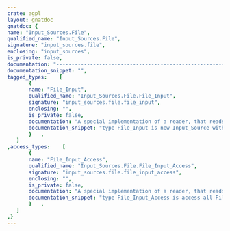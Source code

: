 ```yaml
---
crate: agpl
layout: gnatdoc
gnatdoc: {
name: "Input_Sources.File",
qualified_name: "Input_Sources.File",
signature: "input_sources.file",
enclosing: "input_sources",
is_private: false,
documentation: "---------------------------------------------------------------------\n                XML/Ada - An XML suite for Ada95                   --\n                                                                   --\n                       Copyright (C) 2001-2002                     --\n                            ACT-Europe                             --\n                                                                   --\n This library is free software; you can redistribute it and/or     --\n modify it under the terms of the GNU General Public               --\n License as published by the Free Software Foundation; either      --\n version 2 of the License, or (at your option) any later version.  --\n                                                                   --\n This library is distributed in the hope that it will be useful,   --\n but WITHOUT ANY WARRANTY; without even the implied warranty of    --\n MERCHANTABILITY or FITNESS FOR A PARTICULAR PURPOSE.  See the GNU --\n General Public License for more details.                          --\n                                                                   --\n You should have received a copy of the GNU General Public         --\n License along with this library; if not, write to the             --\n Free Software Foundation, Inc., 59 Temple Place - Suite 330,      --\n Boston, MA 02111-1307, USA.                                       --\n                                                                   --\n As a special exception, if other files instantiate generics from  --\n this unit, or you link this unit with other files to produce an   --\n executable, this  unit  does not  by itself cause  the resulting  --\n executable to be covered by the GNU General Public License. This  --\n exception does not however invalidate any other reasons why the   --\n executable file  might be covered by the  GNU Public License.     --\n---------------------------------------------------------------------",
documentation_snippet: "",
tagged_types:    [
       {
       name: "File_Input",
       qualified_name: "Input_Sources.File.File_Input",
       signature: "input_sources.file.file_input",
       enclosing: "",
       is_private: false,
       documentation: "A special implementation of a reader, that reads from a file.",
       documentation_snippet: "type File_Input is new Input_Source with private;",
       }   ,
   ]
,access_types:    [
       {
       name: "File_Input_Access",
       qualified_name: "Input_Sources.File.File_Input_Access",
       signature: "input_sources.file.file_input_access",
       enclosing: "",
       is_private: false,
       documentation: "A special implementation of a reader, that reads from a file.",
       documentation_snippet: "type File_Input_Access is access all File_Input'Class;",
       }   ,
   ]
,}
---
```

